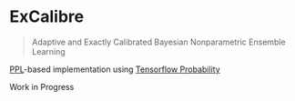 # ExCalibre

> Adaptive and Exactly Calibrated Bayesian Nonparametric Ensemble Learning

[PPL](https://en.wikipedia.org/wiki/Probabilistic_programming_language)-based implementation using [Tensorflow Probability](https://github.com/tensorflow/probability)

Work in Progress
